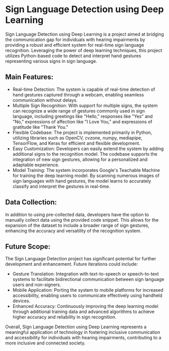 <h1>Sign Language Detection using Deep Learning</h1>

Sign Language Detection using Deep Learning is a project aimed at bridging the communication gap for individuals with hearing impairments by providing a robust and efficient system for real-time sign language recognition. Leveraging the power of deep learning techniques, this project utilizes Python-based code to detect and interpret hand gestures representing various signs in sign language.

<h2>Main Features:</h2>
<ul>
<li>Real-time Detection: The system is capable of real-time detection of hand gestures captured through a webcam, enabling seamless communication without delays.</li>

<li>Multiple Sign Recognition: With support for multiple signs, the system can recognize a wide range of gestures commonly used in sign language, including greetings like "Hello," responses like "Yes" and "No," expressions of affection like "I Love You," and expressions of gratitude like "Thank You."</li>

<li>Flexible Codebase: The project is implemented primarily in Python, utilizing libraries such as OpenCV, cvzone, numpy, mediapipe, TensorFlow, and Keras for efficient and flexible development.</li>

<li>Easy Customization: Developers can easily extend the system by adding additional signs to the recognition model. The codebase supports the integration of new sign gestures, allowing for a personalized and adaptable experience.</li>

<li>Model Training: The system incorporates Google's Teachable Machine for training the deep learning model. By scanning numerous images of sign languages with hand gestures, the model learns to accurately classify and interpret the gestures in real-time. </li>
</ul>
<h2>Data Collection:</h2>

In addition to using pre-collected data, developers have the option to manually collect data using the provided code snippet. This allows for the expansion of the dataset to include a broader range of sign gestures, enhancing the accuracy and versatility of the recognition system.

<h2>Future Scope:</h2>

The Sign Language Detection project has significant potential for further development and enhancement. Future iterations could include:

<ul>
  <li>
  Gesture Translation: Integration with text-to-speech or speech-to-text systems to facilitate bidirectional communication between sign language users and non-signers.</li>

<li>Mobile Application: Porting the system to mobile platforms for increased accessibility, enabling users to communicate effectively using handheld devices.</li>

<li>Enhanced Accuracy: Continuously improving the deep learning model through additional training data and advanced algorithms to achieve higher accuracy and reliability in sign recognition.</li>
</ul>
Overall, Sign Language Detection using Deep Learning represents a meaningful application of technology in fostering inclusive communication and accessibility for individuals with hearing impairments, contributing to a more inclusive and connected society.

